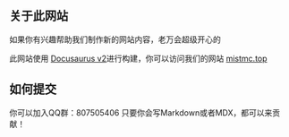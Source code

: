## 关于此网站
如果你有兴趣帮助我们制作新的网站内容，老万会超级开心的

此网站使用 [Docusaurus v2](https://docusaurus.io/)进行构建，你可以访问我们的网站 [mistmc.top](https://mistmc.top)

## 如何提交
你可以加入QQ群：807505406
只要你会写Markdown或者MDX，都可以来贡献！
